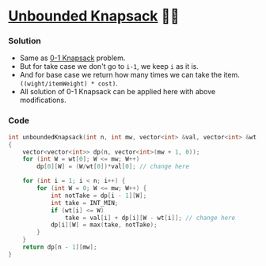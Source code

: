 # [Unbounded Knapsack](https://www.codingninjas.com/codestudio/problems/unbounded-knapsack_1215029?leftPanelTab=0) 🌟🌟

### Solution

-   Same as [0-1 Knapsack](./19_0-1Knapsack.md) problem.
-   But for take case we don't go to `i-1`, we keep `i` as it is.
-   And for base case we return how many times we can take the item. `((wight/itemWeight) * cost)`.
-   All solution of 0-1 Knapsack can be applied here with above modifications.

### Code

```cpp
int unboundedKnapsack(int n, int mw, vector<int> &val, vector<int> &wt)
{
    vector<vector<int>> dp(n, vector<int>(mw + 1, 0));
    for (int W = wt[0]; W <= mw; W++)
        dp[0][W] = (W/wt[0])*val[0]; // change here

    for (int i = 1; i < n; i++) {
        for (int W = 0; W <= mw; W++) {
            int notTake = dp[i - 1][W];
            int take = INT_MIN;
            if (wt[i] <= W)
                take = val[i] + dp[i][W - wt[i]]; // change here
            dp[i][W] = max(take, notTake);
        }
    }
    return dp[n - 1][mw];
}
```

